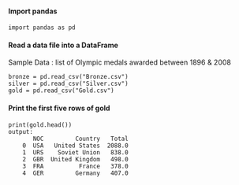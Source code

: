 #### Import pandas
```
import pandas as pd
```

#### Read a data file into a DataFrame
Sample Data : list of Olympic medals awarded between 1896 & 2008
```
bronze = pd.read_csv("Bronze.csv")
silver = pd.read_csv("Silver.csv")
gold = pd.read_csv("Gold.csv")
```
#### Print the first five rows of gold
```
print(gold.head())
output:
       NOC         Country   Total
    0  USA   United States  2088.0
    1  URS    Soviet Union   838.0
    2  GBR  United Kingdom   498.0
    3  FRA          France   378.0
    4  GER         Germany   407.0
```
